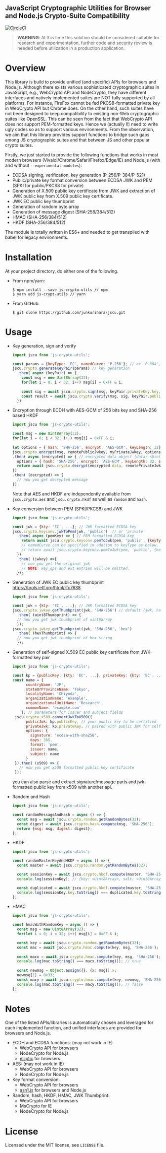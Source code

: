 JavaScript Cryptographic Utilities for Browser and Node.js Crypto-Suite Compatibility
--
[![CircleCI](https://circleci.com/gh/junkurihara/jscu.svg?style=svg)](https://circleci.com/gh/junkurihara/jscu)

> **WARNING**: At this time this solution should be considered suitable for research and experimentation, further code and security review is needed before utilization in a production application.

# Overview
This library is build to provide unified (and specific) APIs for browsers and Node.js. Although there exists various sophisticated cryptographic suites in JavaScript, e.g., WebCrypto API and NodeCrypto, they have different interfaces and natively implemented suites are NOT fully supported by all platforms. For instance, FireFox cannot be fed PKCS8-formatted private key in WebCrypto API but Chrome does. On the other hand, such suites have not been designed to keep compatibility to existing non-Web cryptographic suites like OpenSSL. This can be seen from the fact that WebCrypto API does not support PEM-formatted keys. Hence we (actually I!) need to write ugly codes so as to support various environments. From the observation, we aim that this library provides support functions to bridge such gaps among JS cryptographic suites and that between JS and other popular crypto suites.

Firstly, we just started to provide the following functions that works in most modern browsers (Vivaldi/Chrome/Safari/Firefox/Edge/IE) and Node.js (with and without `--experimental-modules`):
- ECDSA signing, verification, key generation (P-256/P-384/P-521)
- Public/private key format conversion between ECDSA JWK and PEM (SPKI for public/PKCS8 for private)
- Generation of X.509 public key certificate from JWK and extraction of JWK public key from X.509 public key certificate.
- JWK EC public key thumbprint 
- Generation of random byte array
- Generation of message digest (SHA-256/384/512)
- HMAC (SHA-256/384/512)
- HKDF (SHA-256/384/512)

The module is totally written in ES6+ and needed to get transpiled with babel for legacy environments.

# Installation
At your project directory, do either one of the following.

- From npm/yarn:
  
  ```shell
  $ npm install --save js-crypto-utils // npm
  $ yarn add js-crypt-utils // yarn
  ```
  
- From GitHub:
  ```shell
  $ git clone https://github.com/junkurihara/jscu.git
  ``` 

# Usage

- Key generation, sign and verify
  ```javascript
  import jscu from 'js-crypto-utils';
  
  const params = {keyType: 'EC', namedCurve: 'P-256'}; // or 'P-384', 'P-521'
  jscu.crypto.generateKeyPair(params) // key generation
    .then( async (keyPair) => {  
      const msg = new Uint8Array(32);
      for(let i = 0; i < 32; i++) msg[i] = 0xFF & i;
      
      const sig = await jscu.crypto.sign(msg, keyPair.privateKey.key, {name: 'SHA-256'}); // uint8array
      const result = await jscu.crypto.verify(msg, sig, keyPair.publicKey.key, {name: 'SHA-256'}); // true or false
    })
  ```

- Encryption through ECDH with AES-GCM of 256 bits key and SHA-256 based HKDF
  ```javascript
  import jscu from 'js-crypto-utils';

  const msg = new Uint8Array(32);
  for(let i = 0; i < 32; i++) msg[i] = 0xFF & i;
      
  let options = { hash: 'SHA-256', encrypt: 'AES-GCM', keyLength: 32};
  jscu.crypto.encrypt(msg, remotePublicJwkey, myPrivateJwkey, options)
  .then( async (encrypted) => { // encrypted data object {data: <Uint8Array>, salt: <Uint8Array>, iv: <Uint8Array>}
    options = { hash: 'SHA-256', encrypt: 'AES-GCM', keyLength: 32, salt: encrypted.salt, iv: encrypted.iv };
    return await jscu.crypto.decrypt(encrypted.data, remotePrivateJwkey, myPublicJwkey, options);
  })
  .then( (decrypted) => {
    // now you get decrypted message
  });
  ```
  Note that AES and HKDF are independently available from `jscu.crypto.aes` and `jscu.crypto.hkdf` as well as `random` and `hash`.
  
- Key conversion between PEM (SPKI/PKCS8) and JWK
  ```javascript
  import jscu from 'js-crypto-utils';
  
  const jwk = {kty: 'EC', ...}; // JWK formatted ECDSA key
  jscu.crypto.keyconv.jwkToPem(jwk, 'public')  // or 'private'
    .then( async (pemKey) => { // PEM formatted ECDSA key  
      return await jscu.crypto.keyconv.pemToJwk(pem, 'public', {keyType: 'EC'}); // or 'private'
      // namedCurve can be specified in addtion to keyType as below. Then native WebCryptoAPI will be used.
      // return await jscu.crypto.keyconv.pemToJwk(pem, 'public', {keyType: 'EC', namedCurve: 'P-256'});
    })
    .then( (jwkey) =>{
      // now you get the original jwk
      // NOTE: key_ops and ext entries will be omitted.
    });
  ```
- Generation of JWK EC public key thumbprint https://tools.ietf.org/html/rfc7638
  ```javascript
  import jscu from 'js-crypto-utils';  

  const jwk = {kty: 'EC', ...}; // JWK formatted ECDSA key
  jscu.crypto.jwkey.getThumbprint(jwk, 'SHA-256') // default (jwk, hash='SHA-256', output='array')
    .then( (uint8Thumbprint) => {
    // now you get jwk thumbprint of uint8array
    });
  jscu.crypto.jwkey.getThumbprint(jwk, 'SHA-256', 'hex')
    .then( (hexThumbprint) => {
    // now you get jwk thumbprint of hex string
    });
  ```
  
- Generation of self-signed X.509 EC public key certificate from JWK-formatted key pair
  ```javascript
  import jscu from 'js-crypto-utils';  

  const kp = {publicKey: {kty: 'EC', ...}, privateKey: {kty: 'EC', ...}}; // JWK formatted ECDSA key pair
  const name = {
        countryName: 'JP',
        stateOrProvinceName: 'Tokyo',
        localityName: 'Chiyoda',
        organizationName: 'example',
        organizationalUnitName: 'Research',
        commonName: 'example.com'
      }; // parameters for issuer and subject fields
   jscu.crypto.x509.convertJwkToX509({
        publicJwk: kp.publicKey, // your public key to be certified
        privateJwk: kp.privateKey, // paired with public JWK for self certified public key
        options: {
          signature: 'ecdsa-with-sha256',
          days: 365,
          format: 'pem',
          issuer: name,
          subject: name
        }
   }).then( (x509) => {
     // now you get x509 formatted public key certificate
   });
  ```
  you can also parse and extract signature/message parts and jwk-formatted public key from x509 with another api.

- Random and Hash
  ```javascript
  import jscu from 'js-crypto-utils';

  const randomMessageAndHash = async () => {
    const msg = await jscu.crypto.random.getRandomBytes(32);
    const digest = await jscu.crypto.hash.compute(msg, 'SHA-256');
    return {msg: msg, digest: digest};
  };
  ```

- HKDF
  ```javascript
  import jscu from 'js-crypto-utils';

  const randomMasterKeyAndHKDF = async () => {
    const master = await jscu.crypto.random.getRandomBytes(32);
  
    const sessionKey = await jscu.crypto.hkdf.compute(master, 'SHA-256', 64, '', null); // with automatic random salt generation
    console.log(sessionKey); // {key: <Uint8Array>, salt: <Uint8Array>}
  
    const duplicated = await jscu.crypto.hkdf.compute(master, 'SHA-256', 64, '', sessionKey.salt); // with externally-generated salt
    console.log(sessionKey.key.toString() === duplicated.key.toString()); // true
  };
  ```
  
- HMAC
  ```javascript
  import jscu from 'js-crypto-utils';
  
  const hmacWithRandomKey = async () => {
    const msg = new Uint8Array(32);
    for(let i = 0; i < 32; i++) msg[i] = 0xFF & i;
  
    const key = await jscu.crypto.random.getRandomBytes(32);
    const mac = await jscu.crypto.hmac.compute(key, msg, 'SHA-256');  
    
    const macx = await jscu.crypto.hmac.compute(key, msg, 'SHA-256');
    console.log(mac.toString() === macx.toString()); // true
      
    const newmsg = Object.assign({}, {x: msg}).x;
    newmsg[1] = 0x33;
    const macy = await jscu.crypto.hmac.compute(key, newmsg, 'SHA-256');
    console.log(mac.toString() === macy.toString()); // false
  };
  ```
  
# Notes
One of the listed APIs/libraries is automatically chosen and leveraged for each implemented function, and unified interfaces are provided for browsers and Node.js.

- ECDH and ECDSA functions: (may not work in IE)
  * WebCrypto API for browsers
  * NodeCrypto for Node.js 
  * [elliptic](https://github.com/indutny/elliptic) for browsers
- AES: (may not work in IE)
  * WebCrypto API for browsers
  * NodeCrypto for Node.js
- Key format conversion:
  * WebCrypto API for browsers
  * [asn1.js](https://github.com/indutny/asn1.js) for browsers and Node.js
- Random, hash, HKDF, HMAC, JWK Thumbprint:
  * WebCrypto API for browsers
  * MsCrypto for IE
  * NodeCrypto for Node.js

# License
Licensed under the MIT license, see `LICENSE` file.